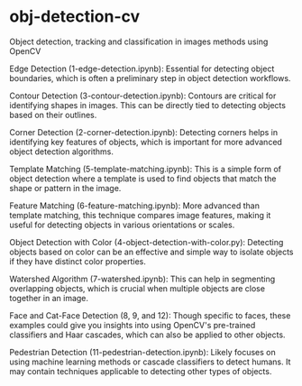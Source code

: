 # obj-detection-cv
Object detection, tracking and classification in images methods using OpenCV

Edge Detection (1-edge-detection.ipynb):
Essential for detecting object boundaries, which is often a preliminary step in object detection workflows.

Contour Detection (3-contour-detection.ipynb):
Contours are critical for identifying shapes in images. This can be directly tied to detecting objects based on their outlines.

Corner Detection (2-corner-detection.ipynb):
Detecting corners helps in identifying key features of objects, which is important for more advanced object detection algorithms.

Template Matching (5-template-matching.ipynb):
This is a simple form of object detection where a template is used to find objects that match the shape or pattern in the image.

Feature Matching (6-feature-matching.ipynb):
More advanced than template matching, this technique compares image features, making it useful for detecting objects in various orientations or scales.

Object Detection with Color (4-object-detection-with-color.py):
Detecting objects based on color can be an effective and simple way to isolate objects if they have distinct color properties.

Watershed Algorithm (7-watershed.ipynb):
This can help in segmenting overlapping objects, which is crucial when multiple objects are close together in an image.

Face and Cat-Face Detection (8, 9, and 12):
Though specific to faces, these examples could give you insights into using OpenCV's pre-trained classifiers and Haar cascades, which can also be applied to other objects.

Pedestrian Detection (11-pedestrian-detection.ipynb):
Likely focuses on using machine learning methods or cascade classifiers to detect humans. It may contain techniques applicable to detecting other types of objects.
